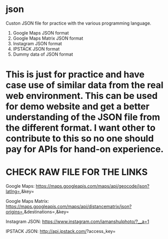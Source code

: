 # json
Custon JSON file for practice with the various programming language.
1) Google Maps JSON format
2) Google Maps Matrix JSON format
3) Instagram JSON format
4) IPSTACK JSON format
5) Dummy data of JSON format


# This is just for practice and have case use of similar data from the real web environment. This can be used for demo website and get a better understanding of the JSON file from the different format. I want other to contribute to this so no one should pay for APIs for hand-on experience.

# CHECK RAW FILE FOR THE LINKS
Google Maps: https://maps.googleapis.com/maps/api/geocode/json?latlng=<YOUR CURRENT LATITUDE>,<YOUR CURRENT LONGITUDE>&key=<PUT API KEY HERE>
  
Google Maps Matrix: https://maps.googleapis.com/maps/api/distancematrix/json?origins=<PUT ORIGIN LATITUDE>,<PUT ORIGIN LONGITUDE>&destinations=<PUT DESTINATION LATITUDE>,<PUT DESTINATION LONGITUDE>&key=<PUT API KEY HERE>
  
Instagram JSON: https://www.instagram.com/iamanshulphoto/?__a=1 
  
IPSTACK JSON: http://api.ipstack.com/<Your IP address>?access_key=<PUT ACCESS KEY HERE>
